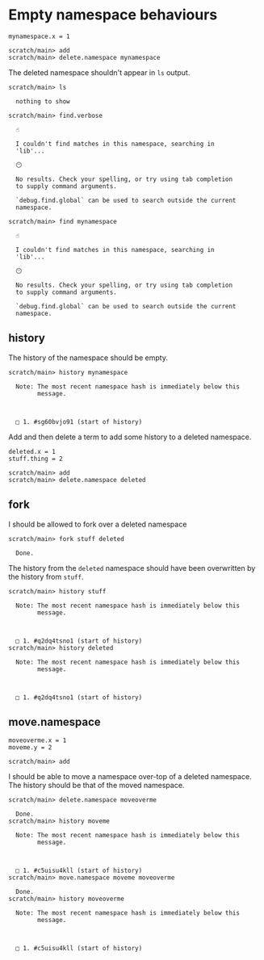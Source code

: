 # Empty namespace behaviours

``` unison :hide
mynamespace.x = 1
```

``` ucm :hide
scratch/main> add
scratch/main> delete.namespace mynamespace
```

The deleted namespace shouldn't appear in `ls` output.

``` ucm :error
scratch/main> ls

  nothing to show
```

``` ucm :error
scratch/main> find.verbose

  ☝️

  I couldn't find matches in this namespace, searching in
  'lib'...

  😶

  No results. Check your spelling, or try using tab completion
  to supply command arguments.

  `debug.find.global` can be used to search outside the current
  namespace.
```

``` ucm :error
scratch/main> find mynamespace

  ☝️

  I couldn't find matches in this namespace, searching in
  'lib'...

  😶

  No results. Check your spelling, or try using tab completion
  to supply command arguments.

  `debug.find.global` can be used to search outside the current
  namespace.
```

## history

The history of the namespace should be empty.

``` ucm
scratch/main> history mynamespace

  Note: The most recent namespace hash is immediately below this
        message.



  □ 1. #sg60bvjo91 (start of history)
```

Add and then delete a term to add some history to a deleted namespace.

``` unison :hide
deleted.x = 1
stuff.thing = 2
```

``` ucm :hide
scratch/main> add
scratch/main> delete.namespace deleted
```

## fork

I should be allowed to fork over a deleted namespace

``` ucm
scratch/main> fork stuff deleted

  Done.
```

The history from the `deleted` namespace should have been overwritten by the history from `stuff`.

``` ucm
scratch/main> history stuff

  Note: The most recent namespace hash is immediately below this
        message.



  □ 1. #q2dq4tsno1 (start of history)
scratch/main> history deleted

  Note: The most recent namespace hash is immediately below this
        message.



  □ 1. #q2dq4tsno1 (start of history)
```

## move.namespace

``` unison :hide
moveoverme.x = 1
moveme.y = 2
```

``` ucm :hide
scratch/main> add
```

I should be able to move a namespace over-top of a deleted namespace.
The history should be that of the moved namespace.

``` ucm
scratch/main> delete.namespace moveoverme

  Done.
scratch/main> history moveme

  Note: The most recent namespace hash is immediately below this
        message.



  □ 1. #c5uisu4kll (start of history)
scratch/main> move.namespace moveme moveoverme

  Done.
scratch/main> history moveoverme

  Note: The most recent namespace hash is immediately below this
        message.



  □ 1. #c5uisu4kll (start of history)
```
